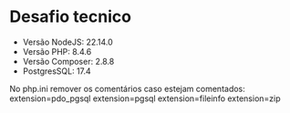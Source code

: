 # Desafio tecnico

- Versão NodeJS: 22.14.0
- Versão PHP: 8.4.6
- Versão Composer: 2.8.8
- PostgresSQL: 17.4

No php.ini remover os comentários caso estejam comentados:
extension=pdo_pgsql
extension=pgsql
extension=fileinfo
extension=zip
